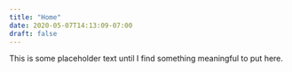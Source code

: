 ```yaml
---
title: "Home"
date: 2020-05-07T14:13:09-07:00
draft: false
---
```


This is some placeholder text until I find something meaningful to put here.
